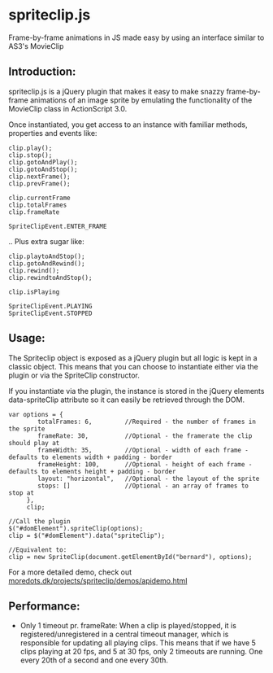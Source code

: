 spriteclip.js
====

Frame-by-frame animations in JS made easy by using an interface similar to AS3's MovieClip



Introduction:
-------------
spriteclip.js is a jQuery plugin that makes it easy to make snazzy frame-by-frame animations of an image sprite by emulating the functionality of the MovieClip class in ActionScript 3.0. 

Once instantiated, you get access to an instance with familiar methods, properties and events like:

	clip.play();
	clip.stop();
	clip.gotoAndPlay();
	clip.gotoAndStop();
	clip.nextFrame();
	clip.prevFrame();

	clip.currentFrame
	clip.totalFrames
	clip.frameRate

	SpriteClipEvent.ENTER_FRAME

.. Plus extra sugar like:
	
	clip.playtoAndStop();
	clip.gotoAndRewind();
	clip.rewind();
	clip.rewindtoAndStop();

	clip.isPlaying

	SpriteClipEvent.PLAYING
	SpriteClipEvent.STOPPED

Usage:
-----------
The Spriteclip object is exposed as a jQuery plugin but all logic is kept in a classic object. This means that you can choose to instantiate either via the plugin or via the SpriteClip constructor. 

If you instantiate via the plugin, the instance is stored in the jQuery elements data-spriteClip attribute so it can easily be retrieved through the DOM.

	var options = {
	        totalFrames: 6, 		//Required - the number of frames in the sprite
	        frameRate: 30, 			//Optional - the framerate the clip should play at
	        frameWidth: 35, 		//Optional - width of each frame - defaults to elements width + padding - border
	        frameHeight: 100, 		//Optional - height of each frame - defaults to elements height + padding - border
	        layout: "horizontal", 	//Optional - the layout of the sprite
	        stops: [] 				//Optional - an array of frames to stop at
	     },
	     clip;
	 
	//Call the plugin
	$("#domElement").spriteClip(options);
	clip = $("#domElement").data("spriteClip");
	 
	//Equivalent to:
	clip = new SpriteClip(document.getElementById("bernard"), options);

For a more detailed demo, check out <a href="moredots.dk/projects/spriteclip/demos/apidemo.html" target="_blank">moredots.dk/projects/spriteclip/demos/apidemo.html</a>



Performance:
-----------
- Only 1 timeout pr. frameRate:
When a clip is played/stopped, it is registered/unregistered in a central timeout manager, which is responsible for updating all playing clips. This means that if we have 5 clips playing at 20 fps, and 5 at 30 fps, only 2 timeouts are running. One every 20th of a second and one every 30th.